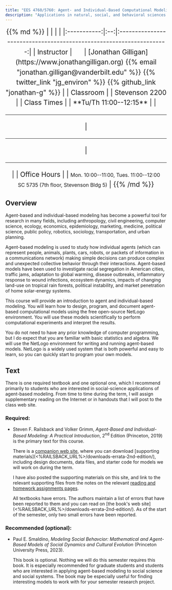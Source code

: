 ```yaml
---
title: "EES 4760/5760: Agent- and Individual-Based Computational Modeling"
description: "Applications in natural, social, and behavioral sciences and engineering. Designing, programming, and documenting models. Using models for experiments. Examples from environmental science, ecology, economics, urban planning, and medicine. Familiarity with basic statistics and proficiency in algebra are expected."
---
```



<center style="font-size:150%;line-height:150%;">
{{% md %}}
|             |     |                                                                     |
|:-----------:|:--:|:-------------------------------------------------------------------:|
| Instructor | <span style="margin-left:20px;">&nbsp;</span> | [Jonathan Gilligan](https://www.jonathangilligan.org) {{% email "jonathan.gilligan@vanderbilt.edu" %}} {{% twitter_link "jg_environ" %}} {{% github_link "jonathan-g" %}} |
| Classroom   |     | Stevenson 2200   |   
| Class Times      |     | **Tu/Th 11:00--12:15** |
| <hr style="border-top-color:black;"/> | <hr style="border-top-color:black;"/> | <hr style="border-top-color:black;"/> |
| Office Hours |   | <span style="font-size:75%;line-height:50%;">Mon. 10:00--11:00, Tues. 11:00--12:00<br/>SC 5735 (7th floor, Stevenson Bldg 5)</span> |
{{% /md %}}
</center>

## Overview

Agent-based and individual-based modeling has become a powerful tool for research in many fields, including
anthropology, civil engineering, computer science, ecology, economics, epidemiology, marketing, medicine,
political science, public policy, robotics, sociology, transportation, and urban planning.

Agent-based modeling is used to study how individual agents (which can represent people, animals, plants, cars, robots,
or packets of information in a communications network) making simple decisions can produce complex and unexpected collective behavior
through their interactions. Agent-based models have been used to investigate racial segregation in American cities,
traffic jams, adaptation to global warming, disease outbreaks, inflammatory response to wound infections,
ecosystem dynamics, impacts of changing land-use on tropical rain forests, political instability, and market penetration of home solar-energy systems.

This course will provide an introduction to agent and individual-based modeling. You will learn how to design,
program, and document agent-based computational models using the free open-source NetLogo environment. You
will use these models scientifically to perform computational experiments and interpret the results.

You do not need to have any prior knowledge of computer programming, but I do expect that you are familiar with basic statistics and algebra.
We will use the NetLogo environment for writing and running agent-based models. NetLogo is a widely used system that is both powerful and
easy to learn, so you can quickly start to program your own models.

## Text

There is one required textbook and one optional one, which I recommend primarily to students
who are interested in social-science applications of agent-based modeling. From time to time
during the term, I will assign supplementary reading on the Internet or in handouts that I will
post to the class web site.

### Required: 

* Steven F. Railsback and Volker Grimm, _Agent-Based and Individual-Based Modeling: A Practical Introduction_, 2<sup>nd</sup> Edition (Princeton, 2019)
  is the primary text for this course. 
  
  There is a [companion web site](<%RAILSBACK_URL%>), where 
  you can download [supporting materials](<%RAILSBACK_URL%>/downloads-errata-2nd-edition/), 
  including design documents, data files, and starter code for models we will
  work on during the term.

  I have also posted the supporting materials on this site, and link to the relevant supporting files from the notes on the relevant 
  [reading and homework assignments pages](/schedule/).
  
  All textbooks have errors. The authors maintain a list of errors that have
  been reported to them and you can read on 
  [the book's web site](<%RAILSBACK_URL%>/downloads-errata-2nd-edition/).
  As of the start of the semester, only two small errors have been reported.


### Recommended (optional):

* Paul E. Smaldino, _Modeling Social Behavcior: Mathematical and Agent-Based Models of Social Dynamics and Cultural Evolution_
  (Princeton University Press, 2023).
  
  This book is optional. Nothing we will do this semester requires this book.
  It is especially recommended for graduate students and students who are interested in applying agent-based modeling to 
  social science and social systems. The book may be especially useful for finding interesting models to work with for 
  your semester research project.
